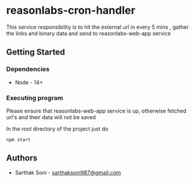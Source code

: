 # reasonlabs-cron-handler

This service responsibility is to hit the external url in every 5 mins , gather the links and binary data and send to reasonlabs-web-app service

## Getting Started

### Dependencies

* Node - 14+

### Executing program

Please ensure that reasonlabs-web-app service is up, otherwise fetched url's and their data will not be saved

In the root directory of the project just do

```
npm start
```

## Authors
* Sarthak Soni - sarthaksoni987@gmail.com